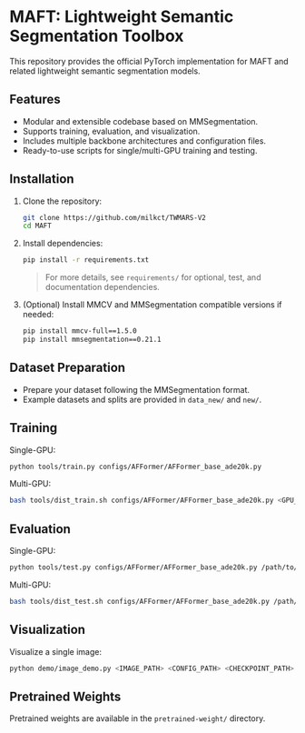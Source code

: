 # MAFT: Lightweight Semantic Segmentation Toolbox

This repository provides the official PyTorch implementation for MAFT and related lightweight semantic segmentation models.

## Features

- Modular and extensible codebase based on MMSegmentation.
- Supports training, evaluation, and visualization.
- Includes multiple backbone architectures and configuration files.
- Ready-to-use scripts for single/multi-GPU training and testing.

## Installation

1. Clone the repository:
   ```bash
   git clone https://github.com/milkct/TWMARS-V2
   cd MAFT
   ```

2. Install dependencies:
   ```bash
   pip install -r requirements.txt
   ```

   > For more details, see `requirements/` for optional, test, and documentation dependencies.

3. (Optional) Install MMCV and MMSegmentation compatible versions if needed:
   ```bash
   pip install mmcv-full==1.5.0
   pip install mmsegmentation==0.21.1
   ```

## Dataset Preparation

- Prepare your dataset following the MMSegmentation format.
- Example datasets and splits are provided in `data_new/` and `new/`.

## Training

Single-GPU:
```bash
python tools/train.py configs/AFFormer/AFFormer_base_ade20k.py
```

Multi-GPU:
```bash
bash tools/dist_train.sh configs/AFFormer/AFFormer_base_ade20k.py <GPU_NUM>
```

## Evaluation

Single-GPU:
```bash
python tools/test.py configs/AFFormer/AFFormer_base_ade20k.py /path/to/checkpoint.pth
```

Multi-GPU:
```bash
bash tools/dist_test.sh configs/AFFormer/AFFormer_base_ade20k.py /path/to/checkpoint.pth <GPU_NUM>
```

## Visualization

Visualize a single image:
```bash
python demo/image_demo.py <IMAGE_PATH> <CONFIG_PATH> <CHECKPOINT_PATH> --device cuda:0
```

## Pretrained Weights

Pretrained weights are available in the `pretrained-weight/` directory.



